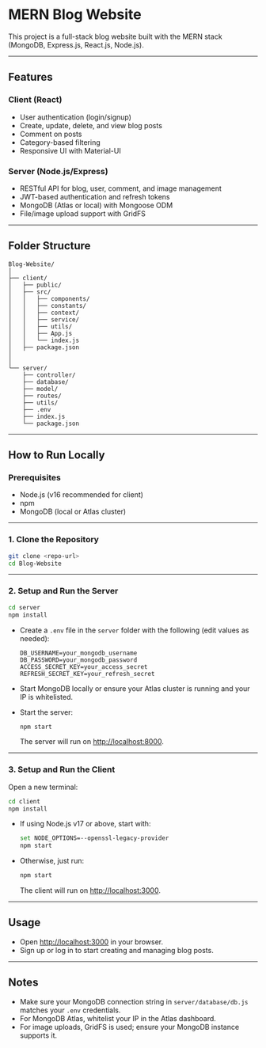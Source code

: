 # MERN Blog Website

This project is a full-stack blog website built with the MERN stack (MongoDB, Express.js, React.js, Node.js).

---

## Features

### Client (React)
- User authentication (login/signup)
- Create, update, delete, and view blog posts
- Comment on posts
- Category-based filtering
- Responsive UI with Material-UI

### Server (Node.js/Express)
- RESTful API for blog, user, comment, and image management
- JWT-based authentication and refresh tokens
- MongoDB (Atlas or local) with Mongoose ODM
- File/image upload support with GridFS

---

## Folder Structure

```
Blog-Website/
│
├── client/
│   ├── public/
│   ├── src/
│   │   ├── components/
│   │   ├── constants/
│   │   ├── context/
│   │   ├── service/
│   │   ├── utils/
│   │   ├── App.js
│   │   └── index.js
│   ├── package.json
│   
│
└── server/
    ├── controller/
    ├── database/
    ├── model/
    ├── routes/
    ├── utils/
    ├── .env
    ├── index.js
    └── package.json
```

---

## How to Run Locally

### Prerequisites

- Node.js (v16 recommended for client)
- npm
- MongoDB (local or Atlas cluster)

---

### 1. Clone the Repository

```sh
git clone <repo-url>
cd Blog-Website
```

---

### 2. Setup and Run the Server

```sh
cd server
npm install
```

- Create a `.env` file in the `server` folder with the following (edit values as needed):

  ```
  DB_USERNAME=your_mongodb_username
  DB_PASSWORD=your_mongodb_password
  ACCESS_SECRET_KEY=your_access_secret
  REFRESH_SECRET_KEY=your_refresh_secret
  ```

- Start MongoDB locally or ensure your Atlas cluster is running and your IP is whitelisted.

- Start the server:

  ```sh
  npm start
  ```

  The server will run on [http://localhost:8000](http://localhost:8000).

---

### 3. Setup and Run the Client

Open a new terminal:

```sh
cd client
npm install
```

- If using Node.js v17 or above, start with:

  ```sh
  set NODE_OPTIONS=--openssl-legacy-provider
  npm start
  ```

- Otherwise, just run:

  ```sh
  npm start
  ```

  The client will run on [http://localhost:3000](http://localhost:3000).

---

## Usage

- Open [http://localhost:3000](http://localhost:3000) in your browser.
- Sign up or log in to start creating and managing blog posts.

---

## Notes

- Make sure your MongoDB connection string in `server/database/db.js` matches your `.env` credentials.
- For MongoDB Atlas, whitelist your IP in the Atlas dashboard.
- For image uploads, GridFS is used; ensure your MongoDB instance supports it.

